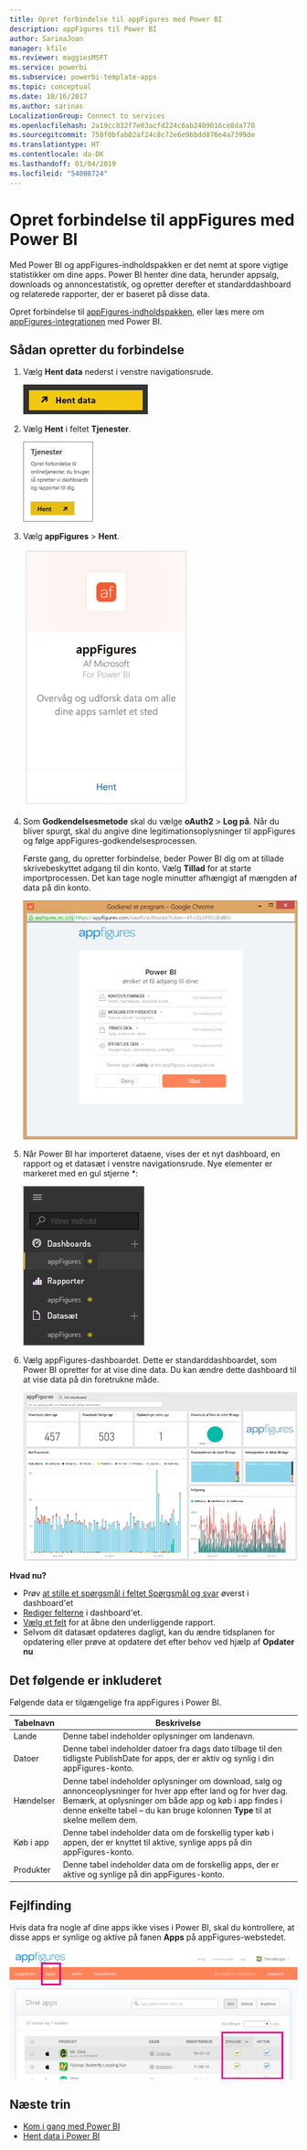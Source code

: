 ```yaml
---
title: Opret forbindelse til appFigures med Power BI
description: appFigures til Power BI
author: SarinaJoan
manager: kfile
ms.reviewer: maggiesMSFT
ms.service: powerbi
ms.subservice: powerbi-template-apps
ms.topic: conceptual
ms.date: 10/16/2017
ms.author: sarinas
LocalizationGroup: Connect to services
ms.openlocfilehash: 2a19cc832f7e03acfd224c6ab2409016ce8da770
ms.sourcegitcommit: 750f0bfab02af24c8c72e6e9bbdd876e4a7399de
ms.translationtype: HT
ms.contentlocale: da-DK
ms.lasthandoff: 01/04/2019
ms.locfileid: "54008724"
---
```

# <a name="connect-to-appfigures-with-power-bi"></a>Opret forbindelse til appFigures med Power BI
Med Power BI og appFigures-indholdspakken er det nemt at spore vigtige statistikker om dine apps. Power BI henter dine data, herunder appsalg, downloads og annoncestatistik, og opretter derefter et standarddashboard og relaterede rapporter, der er baseret på disse data.

Opret forbindelse til [appFigures-indholdspakken](https://app.powerbi.com/getdata/services/appfigures), eller læs mere om [appFigures-integrationen](https://powerbi.microsoft.com/integrations/appfigures) med Power BI.

## <a name="how-to-connect"></a>Sådan opretter du forbindelse
1. Vælg **Hent data** nederst i venstre navigationsrude.
   
   ![](media/service-connect-to-appfigures/pbi_getdata.png)
2. Vælg **Hent** i feltet **Tjenester**.
   
   ![](media/service-connect-to-appfigures/pbi_getservices.png)
3. Vælg **appFigures** \>  **Hent**.
   
   ![](media/service-connect-to-appfigures/appfigures.png)
4. Som **Godkendelsesmetode** skal du vælge **oAuth2** \> **Log på**. Når du bliver spurgt, skal du angive dine legitimationsoplysninger til appFigures og følge appFigures-godkendelsesprocessen.
   
   Første gang, du opretter forbindelse, beder Power BI dig om at tillade skrivebeskyttet adgang til din konto. Vælg **Tillad** for at starte importprocessen. Det kan tage nogle minutter afhængigt af mængden af data på din konto.
   
   ![](media/service-connect-to-appfigures/appfiguresdoc_06.png)
5. Når Power BI har importeret dataene, vises der et nyt dashboard, en rapport og et datasæt i venstre navigationsrude. Nye elementer er markeret med en gul stjerne \*:
   
    ![](media/service-connect-to-appfigures/pbi_appfigures3.png)
6. Vælg appFigures-dashboardet. Dette er standarddashboardet, som Power BI opretter for at vise dine data. Du kan ændre dette dashboard til at vise data på din foretrukne måde.
   
    ![](media/service-connect-to-appfigures/appfiguresdoc_01.png)

**Hvad nu?**

* Prøv [at stille et spørgsmål i feltet Spørgsmål og svar](consumer/end-user-q-and-a.md) øverst i dashboard'et
* [Rediger felterne](service-dashboard-edit-tile.md) i dashboard'et.
* [Vælg et felt](consumer/end-user-tiles.md) for at åbne den underliggende rapport.
* Selvom dit datasæt opdateres dagligt, kan du ændre tidsplanen for opdatering eller prøve at opdatere det efter behov ved hjælp af **Opdater nu**

## <a name="whats-included"></a>Det følgende er inkluderet
Følgende data er tilgængelige fra appFigures i Power BI.

| **Tabelnavn** | **Beskrivelse** |
| --- | --- |
| Lande |Denne tabel indeholder oplysninger om landenavn. |
| Datoer |Denne tabel indeholder datoer fra dags dato tilbage til den tidligste PublishDate for apps, der er aktiv og synlig i din appFigures-konto. |
| Hændelser |Denne tabel indeholder oplysninger om download, salg og annonceoplysninger for hver app efter land og for hver dag. Bemærk, at oplysninger om både app og køb i app findes i denne enkelte tabel – du kan bruge kolonnen <strong>Type</strong> til at skelne mellem dem. |
| Køb i app |Denne tabel indeholder data om de forskellig typer køb i appen, der er knyttet til aktive, synlige apps på din appFigures-konto. |
| Produkter |Denne tabel indeholder data om de forskellig apps, der er aktive og synlige på din appFigures-konto. |

## <a name="troubleshooting"></a>Fejlfinding
Hvis data fra nogle af dine apps ikke vises i Power BI, skal du kontrollere, at disse apps er synlige og aktive på fanen **Apps** på appFigures-webstedet.

![](media/service-connect-to-appfigures/appfiguresdoc_11.png)

## <a name="next-steps"></a>Næste trin
* [Kom i gang med Power BI](service-get-started.md)
* [Hent data i Power BI](service-get-data.md)

